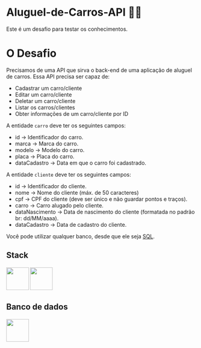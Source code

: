# Aluguel-de-Carros-API 🚗💨

Este é um desafio para testar os conhecimentos.

# O Desafio

Precisamos de uma API que sirva o back-end de uma aplicação de aluguel de carros. Essa API precisa ser capaz de:

- Cadastrar um carro/cliente
- Editar um carro/cliente
- Deletar um carro/cliente
- Listar os carros/clientes
- Obter informações de um carro/cliente por ID

A entidade `carro` deve ter os seguintes campos:

- id -> Identificador do carro.
- marca -> Marca do carro.
- modelo -> Modelo do carro.
- placa -> Placa do carro.
- dataCadastro -> Data em que o carro foi cadastrado.

A entidade `cliente` deve ter os seguintes campos:

- id -> Identificador do cliente.
- nome -> Nome do cliente (máx. de 50 caracteres)
- cpf -> CPF do cliente (deve ser único e não guardar pontos e traços).
- carro -> Carro alugado pelo cliente.
- dataNascimento -> Data de nascimento do cliente (formatada no padrão br: dd/MM/aaaa).
- dataCadastro -> Data de cadastro do cliente.

Você pode utilizar qualquer banco, desde que ele seja [SQL](http://www.sqlcourse.com/intro.html).


##     Stack
#### <a href="https://www.oracle.com/br/java/" target="_blank"><img src="https://cdn.jsdelivr.net/gh/devicons/devicon/icons/java/java-original-wordmark.svg" width="60" height="60"/></a>  <a href="https://spring.io/" target="_blank"><img src="https://cdn.jsdelivr.net/gh/devicons/devicon/icons/spring/spring-original-wordmark.svg" width="60" height="60"/></a>

##   Banco de dados
####   <a href="https://www.mysql.com/" target="_blank"><img src="https://cdn.jsdelivr.net/gh/devicons/devicon/icons/mysql/mysql-original-wordmark.svg" width="60" height="60"/></a>
